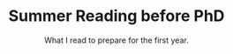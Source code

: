 ---
layout: post
title: Summer Reading before PhD
subtitle: What I read to prepare for the first year.
---
